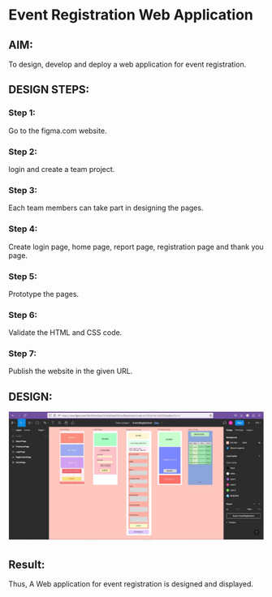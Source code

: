 # Event Registration Web Application

## AIM:
To design, develop and deploy a web application for event registration.

## DESIGN STEPS:
### Step 1:

Go to the figma.com website.
### Step 2:

login and create a team project.
### Step 3:

Each team members can take part in designing the pages.
### Step 4:

Create login page, home page, report page, registration page and thank you page.
### Step 5:

Prototype the pages.
### Step 6:

Validate the HTML and CSS code.

### Step 7:

Publish the website in the given URL.

## DESIGN:
![](event.png)

## Result:
Thus, A Web application for event registration is designed and displayed.

